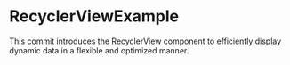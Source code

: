 # RecyclerViewExample



This commit introduces the RecyclerView component to efficiently display dynamic data in a flexible and optimized manner.

